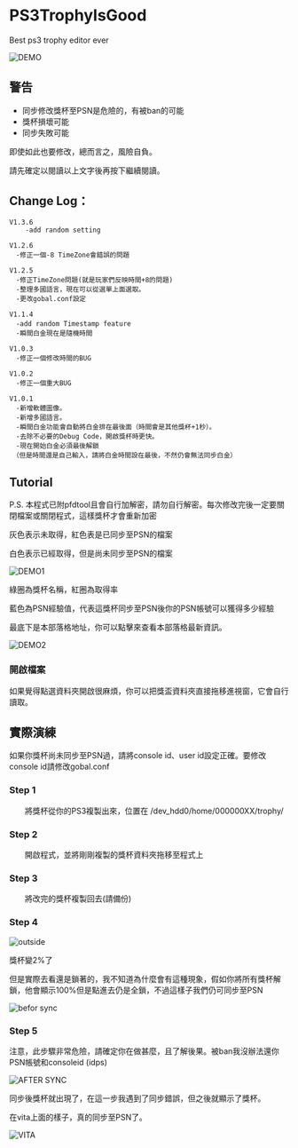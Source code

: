 # PS3TrophyIsGood

Best ps3 trophy editor ever

![DEMO](http://4.bp.blogspot.com/-dMj1nom1pKc/USnCAcmDu6I/AAAAAAAADWg/UFiD6o3uguU/s1600/t1.png)

## 警告

- 同步修改獎杯至PSN是危險的，有被ban的可能
- 獎杯損壞可能
- 同步失敗可能

即使如此也要修改，總而言之，風險自負。

請先確定以閱讀以上文字後再按下繼續閱讀。


## Change Log：

	V1.3.6
		-add random setting
	
	V1.2.6
	　-修正一個-8 TimeZone會錯誤的問題
	
	V1.2.5
	　-修正TimeZone問題(就是玩家們反映時間+8的問題)
	　-整理多國語言，現在可以從選單上面選取。
	　-更改gobal.conf設定
	
	V1.1.4
	　-add random Timestamp feature
	　-瞬間白金現在是隨機時間
	
	V1.0.3
	　-修正一個修改時間的BUG
	
	V1.0.2
	　-修正一個重大BUG
	
	V1.0.1
	　-新增軟體圖像。
	　-新增多國語言。
	　-瞬間白金功能會自動將白金排在最後面（時間會是其他獎杯+1秒）。
	　-去除不必要的Debug Code，開啟獎杯時更快。
	　-現在開始白金必須最後解鎖
	　（但是時間還是自己輸入，請將白金時間設在最後，不然仍會無法同步白金）

## Tutorial

P.S. 本程式已附pfdtool且會自行加解密，請勿自行解密。每次修改完後一定要關閉檔案或關閉程式，這樣獎杯才會重新加密

灰色表示未取得，紅色表是已同步至PSN的檔案

白色表示已經取得，但是尚未同步至PSN的檔案

![DEMO1](http://4.bp.blogspot.com/-dMj1nom1pKc/USnCAcmDu6I/AAAAAAAADWg/UFiD6o3uguU/s1600/t1.png)

綠圈為獎杯名稱，紅圈為取得率

藍色為PSN經驗值，代表這獎杯同步至PSN後你的PSN帳號可以獲得多少經驗

最底下是本部落格地址，你可以點擊來查看本部落格最新資訊。

![DEMO2](http://1.bp.blogspot.com/-wl5TyzveZ3A/USnDCY--SzI/AAAAAAAADW8/UVHzFwXgaTo/s1600/T2.png)

### 開啟檔案

如果覺得點選資料夾開啟很麻煩，你可以把獎盃資料夾直接拖移進視窗，它會自行讀取。

## 實際演練

如果你獎杯尚未同步至PSN過，請將console id、user id設定正確。要修改console id請修改gobal.conf

### Step 1

　　將獎杯從你的PS3複製出來，位置在 /dev_hdd0/home/000000XX/trophy/

### Step 2

　　開啟程式，並將剛剛複製的獎杯資料夾拖移至程式上

### Step 3

　　將改完的獎杯複製回去(請備份)

### Step 4

![outside](http://2.bp.blogspot.com/-v8NAzSPKSHo/USnB_kbSsbI/AAAAAAAADWM/KKRthffJW2g/s1600/TVCAM%25E8%25A3%259D%25E7%25BD%25AE_20130224_145637.289.jpg)

獎杯變2%了


但是實際去看還是鎖著的，我不知道為什麼會有這種現象，假如你將所有獎杯解鎖，他會顯示100%但是點進去仍是全鎖，不過這樣子我們仍可同步至PSN

![befor sync](http://4.bp.blogspot.com/-yLq0hQb8b28/USnCAKajXSI/AAAAAAAADWY/8ovaRs6eQZ0/s1600/TVCAM%25E8%25A3%259D%25E7%25BD%25AE_20130224_145652.047.jpg)

### Step 5

注意，此步驟非常危險，請確定你在做甚麼，且了解後果。被ban我沒辦法還你PSN帳號和consoleid (idps)

![AFTER SYNC](http://3.bp.blogspot.com/-69ay5OYMsYo/USnB_Xy0ngI/AAAAAAAADWQ/K5YI4SBrAiI/s1600/TVCAM%25E8%25A3%259D%25E7%25BD%25AE_20130224_145646.119.jpg)


同步後獎杯就出現了，在這一步我遇到了同步錯誤，但之後就顯示了獎杯。

在vita上面的樣子，真的同步至PSN了。

![VITA](http://3.bp.blogspot.com/-_Gn65OQVVX8/USnB_ZbHaeI/AAAAAAAADWI/xq-PS-BjwFk/s1600/2013-02-24-145001.jpg)
